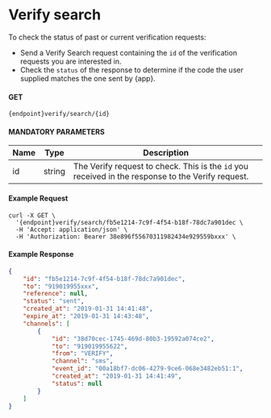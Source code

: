 # Verify search

To check the status of past or current verification requests:

  - Send a Verify Search request containing the `id` of the verification requests you are interested in.
  - Check the `status` of the response to determine if the code the user supplied matches the one sent by {app}.

#### GET
```
{endpoint}verify/search/{id}
```

#### MANDATORY PARAMETERS

| Name     | Type | Description |
|----------|------|----------|
| id | string | The Verify request to check. This is the `id` you received in the response to the Verify request.|

#### Example Request

```curl
curl -X GET \
  '{endpoint}verify/search/fb5e1214-7c9f-4f54-b18f-78dc7a901dec \
  -H 'Accept: application/json' \
  -H 'Authorization: Bearer 38e896f55670311982434e929559bxxx' \
```

#### Example Response

```json
{
    "id": "fb5e1214-7c9f-4f54-b18f-78dc7a901dec",
    "to": "919019955xxx",
    "reference": null,
    "status": "sent",
    "created_at": "2019-01-31 14:41:48",
    "expire_at": "2019-01-31 14:43:48",
    "channels": [
        {
            "id": "38d70cec-1745-469d-80b3-19592a074ce2",
            "to": "919019955622",
            "from": "VERIFY",
            "channel": "sms",
            "event_id": "00a18bf7-dc06-4279-9ce6-068e3482eb51:1",
            "created_at": "2019-01-31 14:41:49",
            "status": null
        }
    ]
}
```